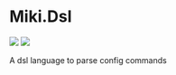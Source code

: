 # Miki.Dsl
[![](https://img.shields.io/nuget/dt/Miki.Dsl.svg?style=for-the-badge)](https://www.nuget.org/packages/Miki.Dsl)
[![](https://img.shields.io/discord/259343729586864139.svg?style=for-the-badge&logo=discord)](https://discord.gg/XpG4kwE)

A dsl language to parse config commands
